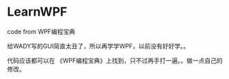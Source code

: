 # LearnWPF
code from WPF编程宝典

给WADY写的GUI简直太丑了，所以再学学WPF，以前没有好好学。。

代码应该都可以在 《WPF编程宝典》上找到，只不过再手打一遍。。做一点自己的修改。
